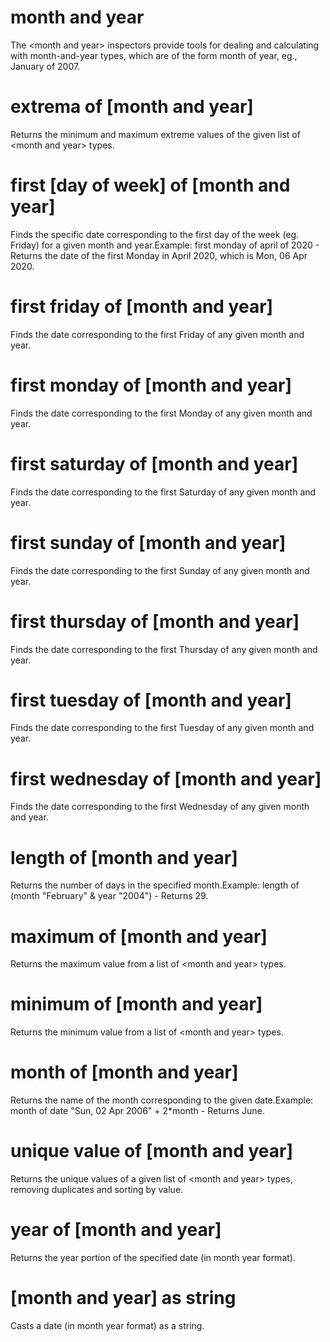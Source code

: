 # month and year

The &lt;month and year&gt; inspectors provide tools for dealing and calculating with month-and-year types, which are of the form month of year, eg., January of 2007.

# extrema of [month and year]

Returns the minimum and maximum extreme values of the given list of &lt;month and year&gt; types.

# first [day of week] of [month and year]

Finds the specific date corresponding to the first day of the week (eg. Friday) for a given month and year.Example: first monday of april of 2020 - Returns the date of the first Monday in April 2020, which is Mon, 06 Apr 2020.

# first friday of [month and year]

Finds the date corresponding to the first Friday of any given month and year.

# first monday of [month and year]

Finds the date corresponding to the first Monday of any given month and year.

# first saturday of [month and year]

Finds the date corresponding to the first Saturday of any given month and year.

# first sunday of [month and year]

Finds the date corresponding to the first Sunday of any given month and year.

# first thursday of [month and year]

Finds the date corresponding to the first Thursday of any given month and year.

# first tuesday of [month and year]

Finds the date corresponding to the first Tuesday of any given month and year.

# first wednesday of [month and year]

Finds the date corresponding to the first Wednesday of any given month and year.

# length of [month and year]

Returns the number of days in the specified month.Example: length of (month &quot;February&quot; &amp; year &quot;2004&quot;) - Returns 29.

# maximum of [month and year]

Returns the maximum value from a list of &lt;month and year&gt; types.

# minimum of [month and year]

Returns the minimum value from a list of &lt;month and year&gt; types.

# month of [month and year]

Returns the name of the month corresponding to the given date.Example: month of date &quot;Sun, 02 Apr 2006&quot; + 2*month - Returns June.

# unique value of [month and year]

Returns the unique values of a given list of &lt;month and year&gt; types, removing duplicates and sorting by value.

# year of [month and year]

Returns the year portion of the specified date (in month year format).

# [month and year] as string

Casts a date (in month year format) as a string.
